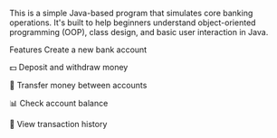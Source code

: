 This is a simple Java-based program that simulates core banking operations.
It's built to help beginners understand object-oriented programming (OOP), class design, and basic user interaction in Java.

Features
Create a new bank account

💵 Deposit and withdraw money

🔄 Transfer money between accounts

📊 Check account balance

🧾 View transaction history
